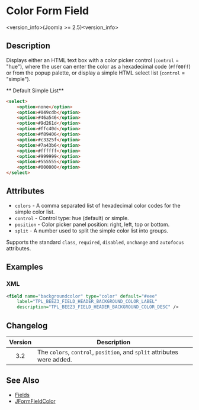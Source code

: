 # Color Form Field

<version_info>(Joomla &gt;= 2.5)<version_info>

## Description

Displays either an HTML text box with a color picker control (`control` = "hue"),
where the user can enter the color as a hexadecimal code (`#ff00ff`) or from the popup palette,
or display a simple HTML select list (`control` = "simple").

** Default Simple List**

```html
<select>
    <option>none</option>
    <option>#049cdb</option>
    <option>#46a546</option>
    <option>#9d261d</option>
    <option>#ffc40d</option>
    <option>#f89406</option>
    <option>#c3325f</option>
    <option>#7a43b6</option>
    <option>#ffffff</option>
    <option>#999999</option>
    <option>#555555</option>
    <option>#000000</option>
</select>
```

## Attributes

* `colors` - A comma separated list of hexadecimal color codes for the simple color list.
* `control` - Control type: hue (default) or simple.
* `position` - Color picker panel position: right, left, top or bottom.
* `split` - A number used to split the simple color list into groups.

Supports the standard `class`, `required`, `disabled`, `onchange` and `autofocus` attributes.

## Examples

### XML

```xml
<field name="backgroundcolor" type="color" default="#eee"
    label="TPL_BEEZ3_FIELD_HEADER_BACKGROUND_COLOR_LABEL"
    description="TPL_BEEZ3_FIELD_HEADER_BACKGROUND_COLOR_DESC" />
```

## Changelog

| Version | Description |
| :-----: | ----------- |
| 3.2     | The `colors`, `control`, `position`, and `split` attributes were added. |


## See Also

* [Fields](#/en/cms/platform/form/fields.md)
* [JFormFieldColor](http://api.joomla.org/cms-3/classes/JFormFieldColor.html)
